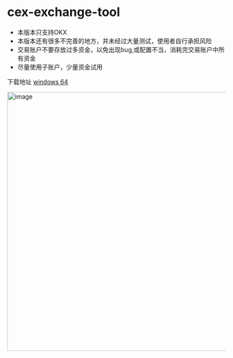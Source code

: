 # cex-exchange-tool
- 本版本只支持OKX
- 本版本还有很多不完善的地方，并未经过大量测试，使用者自行承担风险
- 交易账户不要存放过多资金，以免出现bug,或配置不当，消耗完交易账户中所有资金
- 尽量使用子账户，少量资金试用

下载地址
[windows 64](https://github.com/3any-ai/cex-exchange-tool/releases/tag/test)

<img width="596" alt="image" src="https://user-images.githubusercontent.com/7599190/220054406-7b48101b-7d73-4712-aa4f-3de470e40d30.png">

